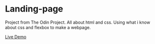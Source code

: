 # Landing-page

Project from The Odin Project. All about html and css. Using what i know about css and flexbox to make a webpage. 

<a href="https://jmends.github.io/Landing-page/">Live Demo</a>
